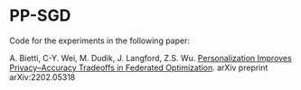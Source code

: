 # PP-SGD

Code for the experiments in the following paper:

A. Bietti, C-Y. Wei, M. Dudik, J. Langford, Z.S. Wu. [Personalization Improves Privacy–Accuracy Tradeoffs in Federated Optimization](https://arxiv.org/pdf/2202.05318.pdf). arXiv preprint arXiv:2202.05318

